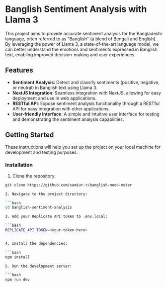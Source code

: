 # Banglish Sentiment Analysis with Llama 3

This project aims to provide accurate sentiment analysis for the Bangladeshi language, often referred to as "Banglish" (a blend of Bengali and English). By leveraging the power of Llama 3, a state-of-the-art language model, we can better understand the emotions and sentiments expressed in Banglish text, enabling improved decision-making and user experiences.

## Features

- **Sentiment Analysis**: Detect and classify sentiments (positive, negative, or neutral) in Banglish text using Llama 3.
- **NextJS Integration**: Seamless integration with NextJS, allowing for easy deployment and use in web applications.
- **RESTful API**: Expose sentiment analysis functionality through a RESTful API for easy integration with other applications.
- **User-friendly Interface**: A simple and intuitive user interface for testing and demonstrating the sentiment analysis capabilities.

## Getting Started

These instructions will help you set up the project on your local machine for development and testing purposes.

### Installation

1. Clone the repository:

````bash
git clone https://github.com/samiur-r/banglish-mood-meter

2. Navigate to the project directory:

```bash
cd banglish-sentiment-analysis

3. Add your Replicate API token to .env.local:

```bash
REPLICATE_API_TOKEN=<your-token-here>


4. Install the dependencies:

```bash
npm install

5. Run the development server:

```bash
npm run dev
````
